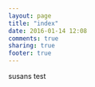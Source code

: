 ```yaml
---
layout: page
title: "index"
date: 2016-01-14 12:08
comments: true
sharing: true
footer: true
---
```

susans test
